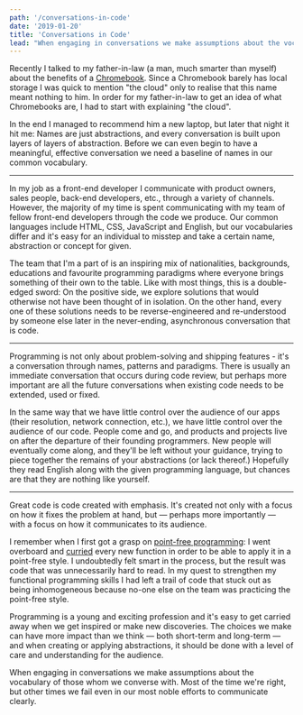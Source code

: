 ```yaml
---
path: '/conversations-in-code'
date: '2019-01-20'
title: 'Conversations in Code'
lead: "When engaging in conversations we make assumptions about the vocabulary of those whom we converse with. Most of the time we're right, but other times we fail even in our most noble efforts to communicate clearly."
---
```


Recently I talked to my father-in-law (a man, much smarter than myself) about the benefits of a [Chromebook](https://en.wikipedia.org/wiki/Chromebook). Since a Chromebook barely has local storage I was quick to mention "the cloud" only to realise that this name meant nothing to him. In order for my father-in-law to get an idea of what Chromebooks are, I had to start with explaining "the cloud".

In the end I managed to recommend him a new laptop, but later that night it hit me: Names are just abstractions, and every conversation is built upon layers of layers of abstraction. Before we can even begin to have a meaningful, effective conversation we need a baseline of names in our common vocabulary.

---

In my job as a front-end developer I communicate with product owners, sales people, back-end developers, etc., through a variety of channels. However, the majority of my time is spent communicating with my team of fellow front-end developers through the code we produce. Our common languages include HTML, CSS, JavaScript and English, but our vocabularies differ and it's easy for an individual to misstep and take a certain name, abstraction or concept for given.

The team that I'm a part of is an inspiring mix of nationalities, backgrounds, educations and favourite programming paradigms where everyone brings something of their own to the table. Like with most things, this is a double-edged sword: On the positive side, we explore solutions that would otherwise not have been thought of in isolation. On the other hand, every one of these solutions needs to be reverse-engineered and re-understood by someone else later in the never-ending, asynchronous conversation that is code.

---

Programming is not only about problem-solving and shipping features - it's a conversation through names, patterns and paradigms. There is usually an immediate conversation that occurs during code review, but perhaps more important are all the future conversations when existing code needs to be extended, used or fixed.

In the same way that we have little control over the audience of our apps (their resolution, network connection, etc.), we have little control over the audience of our code. People come and go, and products and projects live on after the departure of their founding programmers. New people will eventually come along, and they'll be left without your guidance, trying to piece together the remains of your abstractions (or lack thereof.) Hopefully they read English along with the given programming language, but chances are that they are nothing like yourself.

---

Great code is code created with emphasis. It's created not only with a focus on how it fixes the problem at hand, but — perhaps more importantly — with a focus on how it communicates to its audience.

I remember when I first got a grasp on [point-free programming](https://en.wikipedia.org/wiki/Tacit_programming): I went overboard and [curried](https://en.wikipedia.org/wiki/Currying) every new function in order to be able to apply it in a point-free style. I undoubtedly felt smart in the process, but the result was code that was unnecessarily hard to read. In my quest to strengthen my functional programming skills I had left a trail of code that stuck out as being inhomogeneous because no-one else on the team was practicing the point-free style.

Programming is a young and exciting profession and it's easy to get carried away when we get inspired or make new discoveries. The choices we make can have more impact than we think — both short-term and long-term — and when creating or applying abstractions, it should be done with a level of care and understanding for the audience.

When engaging in conversations we make assumptions about the vocabulary of those whom we converse with. Most of the time we're right, but other times we fail even in our most noble efforts to communicate clearly.
